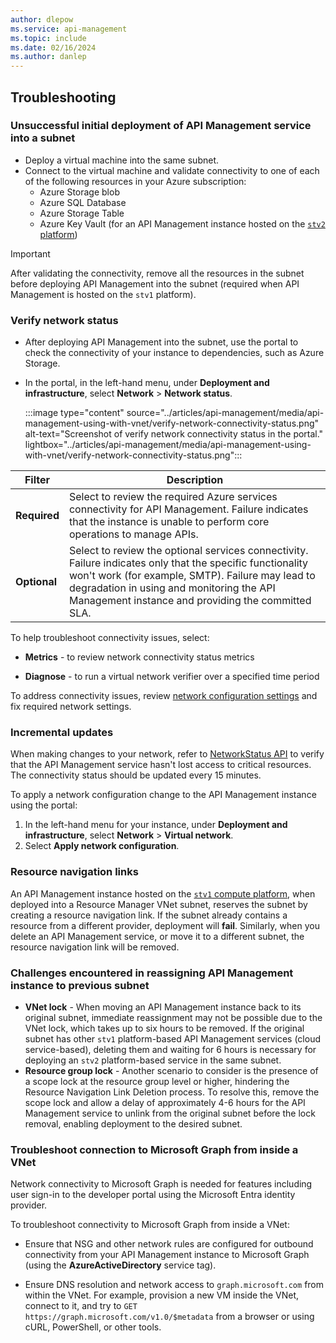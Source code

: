 ```yaml
---
author: dlepow
ms.service: api-management
ms.topic: include
ms.date: 02/16/2024
ms.author: danlep
---
```


## Troubleshooting

### Unsuccessful initial deployment of API Management service into a subnet 

* Deploy a virtual machine into the same subnet. 
* Connect to the virtual machine and validate connectivity to one of each of the following resources in your Azure subscription:
  * Azure Storage blob
  * Azure SQL Database
  * Azure Storage Table
  * Azure Key Vault (for an API Management instance hosted on the [`stv2` platform](../articles/api-management/compute-infrastructure.md))

> [!IMPORTANT]
> After validating the connectivity, remove all the resources in the subnet before deploying API Management into the subnet (required when API Management is hosted on the `stv1` platform).

### Verify network status  

* After deploying API Management into the subnet, use the portal to check the connectivity of your instance to dependencies, such as Azure Storage. 
* In the portal, in the left-hand menu, under **Deployment and infrastructure**, select **Network** > **Network status**.

  :::image type="content" source="../articles/api-management/media/api-management-using-with-vnet/verify-network-connectivity-status.png" alt-text="Screenshot of verify network connectivity status in the portal." lightbox="../articles/api-management/media/api-management-using-with-vnet/verify-network-connectivity-status.png":::

| Filter | Description |
| ----- | ----- |
| **Required** | Select to review the required Azure services connectivity for API Management. Failure indicates that the instance is unable to perform core operations to manage APIs. |
| **Optional** | Select to review the optional services connectivity. Failure indicates only that the specific functionality won't work (for example, SMTP). Failure may lead to degradation in using and monitoring the API Management instance and providing the committed SLA. |

To help troubleshoot connectivity issues, select:

* **Metrics** - to review network connectivity status metrics 

* **Diagnose** - to run a virtual network verifier over a specified time period

To address connectivity issues, review [network configuration settings](../articles/api-management/virtual-network-reference.md) and fix required network settings.

### Incremental updates  

When making changes to your network, refer to [NetworkStatus API](/rest/api/apimanagement/current-ga/network-status) to verify that the API Management service hasn't lost access to critical resources. The connectivity status should be updated every 15 minutes. 

To apply a network configuration change to the API Management instance using the portal:

  1. In the left-hand menu for your instance, under **Deployment and infrastructure**, select **Network** > **Virtual network**.
  1. Select **Apply network configuration**. 

### Resource navigation links 

An API Management instance hosted on the [`stv1` compute platform](../articles/api-management/compute-infrastructure.md), when deployed into a Resource Manager VNet subnet, reserves the subnet by creating a resource navigation link. If the subnet already contains a resource from a different provider, deployment will **fail**. Similarly, when you delete an API Management service, or move it to a different subnet, the resource navigation link will be removed.
  
 ### Challenges encountered in reassigning API Management instance to previous subnet
  * **VNet lock** - When moving an API Management instance back to its original subnet, immediate reassignment may not be possible due to the VNet lock, which takes up to six hours to be removed. If the original subnet has other `stv1` platform-based API Management services (cloud service-based), deleting them and waiting for 6 hours is necessary for deploying an `stv2` platform-based service in the same subnet. 
  * **Resource group lock** - Another scenario to consider is the presence of a scope lock at the resource group level or higher, hindering the Resource Navigation Link Deletion process. To resolve this, remove the scope lock and allow a delay of approximately 4-6 hours for the API Management service to unlink from the original subnet before the lock removal, enabling deployment to the desired subnet.

### Troubleshoot connection to Microsoft Graph from inside a VNet

Network connectivity to Microsoft Graph is needed for features including user sign-in to the developer portal using the Microsoft Entra identity provider.

To troubleshoot connectivity to Microsoft Graph from inside a VNet:
    
* Ensure that NSG and other network rules are configured for outbound connectivity from your API Management instance to Microsoft Graph (using the **AzureActiveDirectory** service tag).

* Ensure DNS resolution and network access to `graph.microsoft.com` from within the VNet. For example, provision a new VM inside the VNet, connect to it, and try to `GET https://graph.microsoft.com/v1.0/$metadata` from a browser or using cURL, PowerShell, or other tools.
